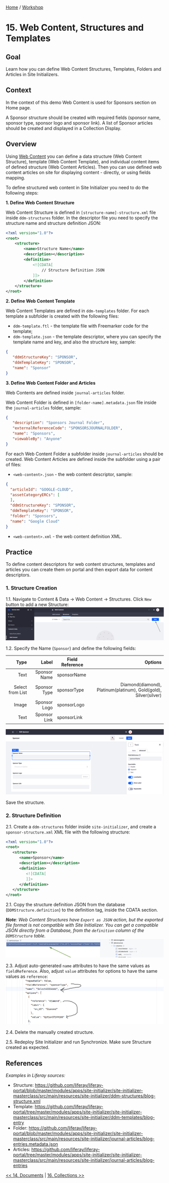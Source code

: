 [Home](../../../README.md) / [Workshop](../README.md) 

# 15. Web Content, Structures and Templates

## Goal 

Learn how you can define Web Content Structures, Templates, Folders and Articles in Site Initializers.

## Context

In the context of this demo Web Content is used for Sponsors section on Home page.

A Sponsor structure should be created with required fields (sponsor name, sponsor type, sponsor logo and sponsor link). A list of Sponsor articles should be created and displayed in a Collection Display.  

## Overview

Using [Web Content](https://learn.liferay.com/w/dxp/content-authoring-and-management/web-content) you can define a data structure (Web Content Structure), template (Web Content Template), and individual content items of defined structure (Web Content Articles). 
Then you can use defined web content articles on site for displaying content - directly, or using fields mapping.

To define structured web content in Site Initializer you need to do the following steps:

**1. Define Web Content Structure**

Web Content Structure is defined in `[structure-name]-structure.xml` file inside `ddm-structures` folder.
In the descriptor file you need to specify the structure name and structure definition JSON:

```xml
<?xml version="1.0"?>
<root>
    <structure>
        <name>Structure Name</name>
        <description></description>
        <definition>
            <![CDATA[
                // Structure Definition JSON
            ]]>
        </definition>
    </structure>
</root>
```

**2. Define Web Content Template**

Web Content Templates are defined in `ddm-templates` folder. For each template a subfolder is created with the following files:
- `ddm-template.ftl` - the template file with Freemarker code for the template;
- `ddm-template.json` - the template descriptor, where you can specify the template name and key, and also the structure key, sample:
```json 
{
   "ddmStructureKey": "SPONSOR",
   "ddmTemplateKey": "SPONSOR",
   "name": "Sponsor"
}
```

**3. Define Web Content Folder and Articles**

Web Contents are defined inside `journal-articles` folder. 

Web Content Folder is defined in `[folder-name].metadata.json` file inside the `journal-articles` folder, sample:
```json
{
   "description": "Sponsors Journal Folder",
   "externalReferenceCode": "SPONSORSJOURNALFOLDER",
   "name": "Sponsors",
   "viewableBy": "Anyone"
}
```

For each Web Content Folder a subfolder inside `journal-articles` should be created. Web Content Articles are defined inside the subfolder using a pair of files:
- `<web-content>.json` - the web content descriptor, sample:
```json
{
  "articleId": "GOOGLE-CLOUD",
  "assetCategoryERCs": [
  ],
  "ddmStructureKey": "SPONSOR",
  "ddmTemplateKey": "SPONSOR",
  "folder": "Sponsors",
  "name": "Google Cloud"
}
```
- `<web-content>.xml` - the web content definition XML.

## Practice

To define content descriptors for web content structures, templates and articles you can create them on portal and then export data for content descriptors. 

### 1. Structure Creation

1.1. Navigate to Content & Data → Web Content → Structures. Click `New` button to add a new Structure:
![01.png](images/01.png)

1.2. Specify the Name (`Sponsor`) and define the following fields:

|             Type |        Label | Field Reference |                                                          Options |
|-----------------:|-------------:|-----------------|-----------------------------------------------------------------:|
|             Text | Sponsor Name | sponsorName     |                                                                  |
| Select from List | Sponsor Type | sponsorType     | Diamond(diamond), Platinum(platinum), Gold(gold), Silver(silver) | 
|            Image | Sponsor Logo | sponsorLogo     |                                                                  |
|             Text | Sponsor Link | sponsorLink     |                                                                  |

![02.png](images/02.png)

Save the structure.

### 2. Structure Definition

2.1. Create a `ddm-structures` folder inside `site-initializer`, and create a `sponsor-structure.xml` XML file with the following structure:
```xml
<?xml version="1.0"?>
<root>
   <structure>
      <name>Sponsor</name>
      <description></description>
      <definition>
         <![CDATA[
         ]]>
      </definition>
   </structure>
</root>
```

2.1. Copy the structure definition JSON from the database (`DDMStructure.definition`) to the definition tag, inside the CDATA section.

_**Note**: Web Content Structures have `Export as JSON` action, but the exported file format is not compatible with Site Initializer._
_You can get a compatible JSON directly from a Database, from the `definition` column of the `DDMStructure` table._
![03.png](images/03.png)

2.3. Adjust auto-generated `name` attributes to have the same values as `fieldReference`. Also, adjust `value` attributes for options to have the same values as `reference`:
![04.png](images/04.png)

2.4. Delete the manually created structure.

2.5. Redeploy Site Initializer and run Synchronize. Make sure Structure created as expected. 


## References

_Examples in Liferay sources:_
- Structure: https://github.com/liferay/liferay-portal/blob/master/modules/apps/site-initializer/site-initializer-masterclass/src/main/resources/site-initializer/ddm-structures/blog-structure.xml
- Template: https://github.com/liferay/liferay-portal/tree/master/modules/apps/site-initializer/site-initializer-masterclass/src/main/resources/site-initializer/ddm-templates/blog-entry
- Folder: https://github.com/liferay/liferay-portal/blob/master/modules/apps/site-initializer/site-initializer-masterclass/src/main/resources/site-initializer/journal-articles/blog-entries.metadata.json
- Articles: https://github.com/liferay/liferay-portal/tree/master/modules/apps/site-initializer/site-initializer-masterclass/src/main/resources/site-initializer/journal-articles/blog-entries


[<< 14. Documents](../14-documents/README.md) | [16. Collections >>](../16-collections/README.md)